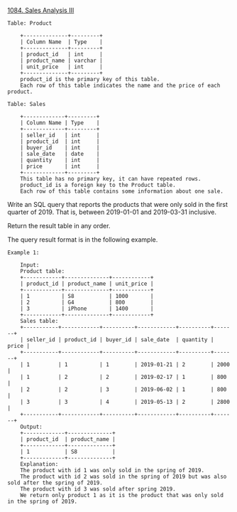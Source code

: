 <a href='https://leetcode.com/problems/sales-analysis-iii'>1084. Sales Analysis III</a>


	Table: Product

		+--------------+---------+
		| Column Name  | Type    |
		+--------------+---------+
		| product_id   | int     |
		| product_name | varchar |
		| unit_price   | int     |
		+--------------+---------+
		product_id is the primary key of this table.
		Each row of this table indicates the name and the price of each product.

	Table: Sales

		+-------------+---------+
		| Column Name | Type    |
		+-------------+---------+
		| seller_id   | int     |
		| product_id  | int     |
		| buyer_id    | int     |
		| sale_date   | date    |
		| quantity    | int     |
		| price       | int     |
		+-------------+---------+
		This table has no primary key, it can have repeated rows.
		product_id is a foreign key to the Product table.
		Each row of this table contains some information about one sale.

 

Write an SQL query that reports the products that were only sold in the first quarter of 2019. That is, between 2019-01-01 and 2019-03-31 inclusive.

Return the result table in any order.

The query result format is in the following example.

 

	Example 1:

		Input: 
		Product table:
		+------------+--------------+------------+
		| product_id | product_name | unit_price |
		+------------+--------------+------------+
		| 1          | S8           | 1000       |
		| 2          | G4           | 800        |
		| 3          | iPhone       | 1400       |
		+------------+--------------+------------+
		Sales table:
		+-----------+------------+----------+------------+----------+-------+
		| seller_id | product_id | buyer_id | sale_date  | quantity | price |
		+-----------+------------+----------+------------+----------+-------+
		| 1         | 1          | 1        | 2019-01-21 | 2        | 2000  |
		| 1         | 2          | 2        | 2019-02-17 | 1        | 800   |
		| 2         | 2          | 3        | 2019-06-02 | 1        | 800   |
		| 3         | 3          | 4        | 2019-05-13 | 2        | 2800  |
		+-----------+------------+----------+------------+----------+-------+
		Output: 
		+-------------+--------------+
		| product_id  | product_name |
		+-------------+--------------+
		| 1           | S8           |
		+-------------+--------------+
		Explanation: 
		The product with id 1 was only sold in the spring of 2019.
		The product with id 2 was sold in the spring of 2019 but was also sold after the spring of 2019.
		The product with id 3 was sold after spring 2019.
		We return only product 1 as it is the product that was only sold in the spring of 2019.

